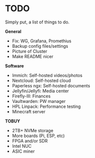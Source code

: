 # TODO

Simply put, a list of things to do.

**General**
* Fix: WG, Grafana, Promethius
* Backup config files/settings
* Picture of Cluster
* Make README nicer

**Software**
* Immich: Self-hosted videos/photos
* Nextcloud: Self-hosted cloud
* Paperless ngx: Self-hosted documents
* Jellyfin/Jellyfi: Media center
* Firefly-III: Finances
* Vaultwarden: PW manager
* HPL Linpack: Performance testing
* Minecraft server


**TOBUY**
* 2TB+ NVMe storage
* More boards (Pi, ESP, etc)
* FPGA and/or SDR
* Intel NUC
* ASIC miner